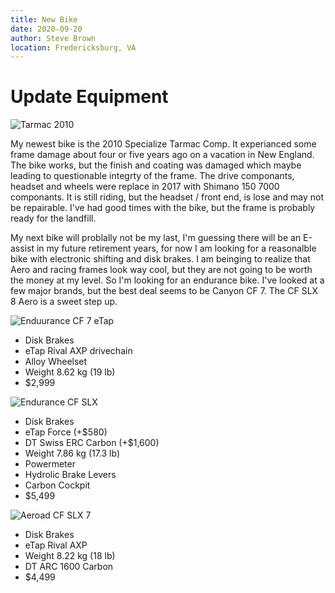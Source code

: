 ```yaml
---
title: New Bike
date: 2020-09-20
author: Steve Brown
location: Fredericksburg, VA
---
```


# Update Equipment

![Tarmac 2010](/Bike/Tarmac.png)

My newest bike is the 2010 Specialize Tarmac Comp. It experianced some frame damage about four or five years ago on a vacation in New England. The bike works, but the finish and coating was damaged which maybe leading to questionable integrty of the frame.  The drive componants, headset and wheels were replace in 2017 with Shimano 150 7000 componants. It is still riding, but the headset / front end, is lose and may not be repairable.  I've had good times with the bike, but the frame is probably ready for the landfill.

My next bike will problally not be my last, I'm guessing there will be an E-assist in my future retirement years, for now I am looking for a reasonalble bike with electronic shifting and disk brakes. I am beinging to realize that Aero and racing frames look way cool, but they are not going to be worth the money at my level. So I'm looking for an endurance bike.  I've looked at a few major brands, but the best deal seems to be Canyon CF 7. The CF SLX 8 Aero is a sweet step up.

![Enduurance CF 7 eTap](/Bike/EnduranceCF7.PNG)

* Disk Brakes
* eTap Rival AXP drivechain
* Alloy Wheelset
* Weight 8.62 kg (19 lb)
* $2,999

![Endurance CF SLX](/Bike/EnduranceCFSLX.PNG)

* Disk Brakes
* eTap Force (+$580)
* DT Swiss ERC Carbon (+$1,600)
* Weight 7.86 kg (17.3 lb)
* Powermeter
* Hydrolic Brake Levers
* Carbon Cockpit
* $5,499

![Aeroad CF SLX 7](/Bike/AeroadCFSLX7.PNG)

* Disk Brakes
* eTap Rival AXP
* Weight 8.22 kg (18 lb)
* DT ARC 1600 Carbon
* $4,499